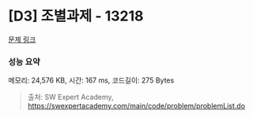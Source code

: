 # [D3] 조별과제 - 13218 

[문제 링크](https://swexpertacademy.com/main/code/problem/problemDetail.do?contestProbId=AXzjvCCq-PwDFASs) 

### 성능 요약

메모리: 24,576 KB, 시간: 167 ms, 코드길이: 275 Bytes



> 출처: SW Expert Academy, https://swexpertacademy.com/main/code/problem/problemList.do